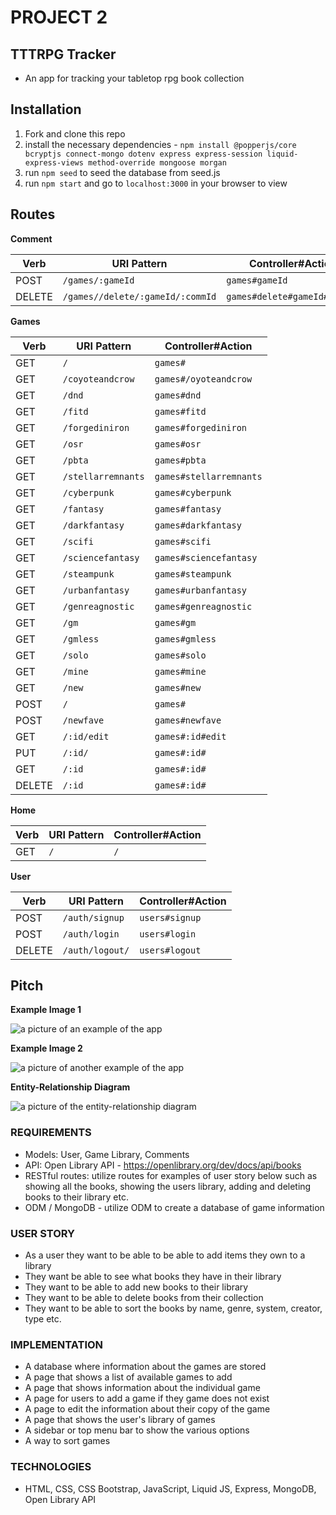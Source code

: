 # PROJECT 2 #

## TTTRPG Tracker ##

- An app for tracking your tabletop rpg book collection 

## Installation 

1. Fork and clone this repo 
2. install the necessary dependencies - `npm install @popperjs/core bcryptjs connect-mongo dotenv express express-session liquid-express-views method-override mongoose morgan`
3. run `npm seed` to seed the database from seed.js 
4. run `npm start` and go to `localhost:3000` in your browser to view

## Routes

**Comment**

| Verb   | URI Pattern                         | Controller#Action              |
|--------|-------------------------------------|--------------------------------|
| POST   | `/games/:gameId`                    | `games#gameId`                 |
| DELETE | `/games//delete/:gameId/:commId`    | `games#delete#gameId#commId`   |

**Games** 

| Verb   | URI Pattern                         | Controller#Action              |
|--------|-------------------------------------|--------------------------------|
| GET    | `/`                                 | `games#`                       |
| GET    | `/coyoteandcrow`                    | `games#/oyoteandcrow`          |
| GET    | `/dnd`                              | `games#dnd`                    |
| GET    | `/fitd`                             | `games#fitd`                   |
| GET    | `/forgediniron`                     | `games#forgediniron`           |
| GET    | `/osr`                              | `games#osr`                    |
| GET    | `/pbta`                             | `games#pbta`                   |
| GET    | `/stellarremnants`                  | `games#stellarremnants`        |
| GET    | `/cyberpunk`                        | `games#cyberpunk`              |
| GET    | `/fantasy`                          | `games#fantasy`                |
| GET    | `/darkfantasy`                      | `games#darkfantasy`            |
| GET    | `/scifi`                            | `games#scifi`                  |
| GET    | `/sciencefantasy`                   | `games#sciencefantasy`         |
| GET    | `/steampunk`                        | `games#steampunk`              |
| GET    | `/urbanfantasy`                     | `games#urbanfantasy`           |
| GET    | `/genreagnostic`                    | `games#genreagnostic`          |
| GET    | `/gm`                               | `games#gm`                     |
| GET    | `/gmless`                           | `games#gmless`                 |
| GET    | `/solo`                             | `games#solo`                   |
| GET    | `/mine`                             | `games#mine`                   |
| GET    | `/new`                              | `games#new`                    |
| POST   | `/`                                 | `games#`                       |
| POST   | `/newfave`                          | `games#newfave`                |
| GET    | `/:id/edit`                         | `games#:id#edit`               |
| PUT    | `/:id/`                             | `games#:id#`                   |
| GET    | `/:id`                              | `games#:id#`                   |
| DELETE | `/:id`                              | `games#:id#`                   |

**Home**

| Verb   | URI Pattern                         | Controller#Action              |
|--------|-------------------------------------|--------------------------------|
| GET    | `/`                                 | `/`                            |

**User**

| Verb   | URI Pattern                         | Controller#Action              |
|--------|-------------------------------------|--------------------------------|
| POST   | `/auth/signup`                      | `users#signup`                 |
| POST   | `/auth/login`                       | `users#login`                  |
| DELETE | `/auth/logout/`                     | `users#logout`                 |

## Pitch

**Example Image 1**

![a picture of an example of the app](public/images/example1.png)

**Example Image 2**

![a picture of another example of the app](public/images/example2.png)

**Entity-Relationship Diagram** 

![a picture of the entity-relationship diagram](public/images/erd.png)

### REQUIREMENTS

- Models: User, Game Library, Comments
- API: Open Library API - https://openlibrary.org/dev/docs/api/books
- RESTful routes: utilize routes for examples of user story below such as showing all the books, showing the users library, adding and deleting books to their library etc. 
- ODM / MongoDB - utilize ODM to create a database of game information

### USER STORY 

- As a user they want to be able to be able to add items they own to a library
- They want be able to see what books they have in their library 
- They want to be able to add new books to their library 
- They want to be able to delete books from their collection
- They want to be able to sort the books by name, genre, system, creator, type etc. 

### IMPLEMENTATION 

- A database where information about the games are stored
- A page that shows a list of available games to add
- A page that shows information about the individual game 
- A page for users to add a game if they game does not exist 
- A page to edit the information about their copy of the game 
- A page that shows the user's library of games
- A sidebar or top menu bar to show the various options 
- A way to sort games

### TECHNOLOGIES 

- HTML, CSS, CSS Bootstrap, JavaScript, Liquid JS, Express, MongoDB, Open Library API



